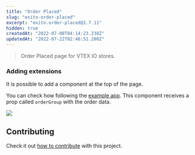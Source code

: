 ```yaml
---
title: "Order Placed"
slug: "exito-order-placed"
excerpt: "exito.order-placed@2.7.11"
hidden: true
createdAt: "2022-07-08T04:14:23.238Z"
updatedAt: "2022-07-22T02:46:51.200Z"
---
```

> Order Placed page for VTEX IO stores.

### Adding extensions

It is possible to add a component at the top of the page.

You can check how following the [example app](./order-placed-extension-example/). This component receives a prop called `orderGroup` with the order data.

![](./example.png)

## Contributing

Check it out [how to contribute](https://github.com/vtex-apps/awesome-io#contributing) with this project.